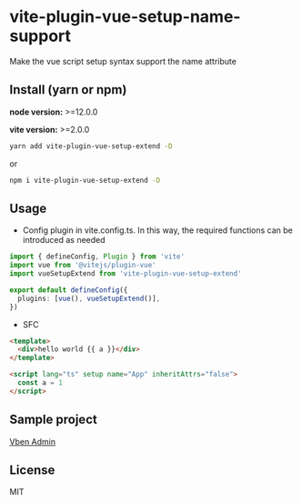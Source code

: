 # vite-plugin-vue-setup-name-support

Make the vue script setup syntax support the name attribute

## Install (yarn or npm)

**node version:** >=12.0.0

**vite version:** >=2.0.0

```bash
yarn add vite-plugin-vue-setup-extend -D
```

or

```bash
npm i vite-plugin-vue-setup-extend -D
```

## Usage

- Config plugin in vite.config.ts. In this way, the required functions can be introduced as needed

```ts
import { defineConfig, Plugin } from 'vite'
import vue from '@vitejs/plugin-vue'
import vueSetupExtend from 'vite-plugin-vue-setup-extend'

export default defineConfig({
  plugins: [vue(), vueSetupExtend()],
})
```

- SFC

```html
<template>
  <div>hello world {{ a }}</div>
</template>

<script lang="ts" setup name="App" inheritAttrs="false">
  const a = 1
</script>
```

## Sample project

[Vben Admin](https://github.com/anncwb/vue-vben-admin)

## License

MIT
